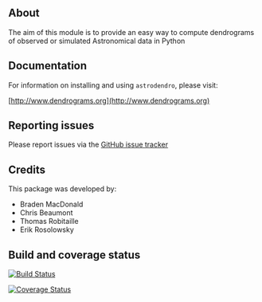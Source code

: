 About
-----

The aim of this module is to provide an easy way to compute dendrograms of observed or simulated Astronomical data in Python

Documentation
-------------

For information on installing and using ``astrodendro``, please visit:

[http://www.dendrograms.org](http://www.dendrograms.org)

Reporting issues
----------------

Please report issues via the [GitHub issue tracker](https://github.com/dendrograms/astrodendro/issues)

Credits
-------

This package was developed by:

* Braden MacDonald
* Chris Beaumont
* Thomas Robitaille
* Erik Rosolowsky

Build and coverage status
-------------------------

[![Build Status](https://travis-ci.org/dendrograms/astrodendro.png?branch=master)](https://travis-ci.org/dendrograms/astrodendro)

[![Coverage Status](https://coveralls.io/repos/dendrograms/astrodendro/badge.png?branch=master)](https://coveralls.io/r/dendrograms/astrodendro?branch=master)
